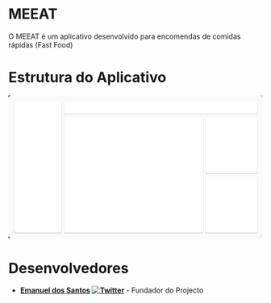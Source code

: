 # MEEAT
O MEEAT é um aplicativo desenvolvido para encomendas de comidas rápidas (Fast Food)
# Estrutura do Aplicativo 
![Design Layout](MEEAT/Images/Demo/Layout.jpeg "Design Layout")
# Desenvolvedores
- **[Emanuel dos Santos](https://github.com/SW-Wanted)
[![Twitter](https://img.shields.io/badge/twitter-%40SW__Wanted-55acee.svg?style=flat-square)](https://twitter.com/SW_Wanted)** - Fundador do Projecto
